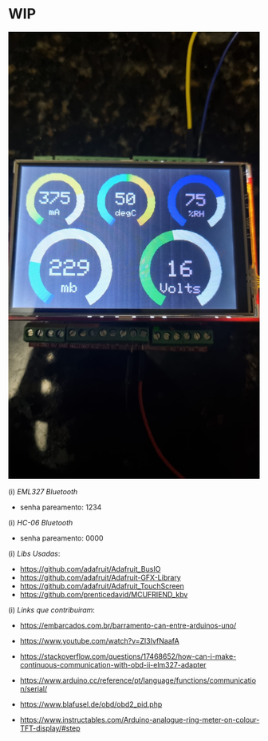 # WIP


![01](./0.0.1.jpeg)


(i) *EML327 Bluetooth*

- senha pareamento: 1234


(i) *HC-06 Bluetooth*

- senha pareamento: 0000


(i) *Libs Usadas*:

- https://github.com/adafruit/Adafruit_BusIO
- https://github.com/adafruit/Adafruit-GFX-Library
- https://github.com/adafruit/Adafruit_TouchScreen
- https://github.com/prenticedavid/MCUFRIEND_kbv


(i) *Links que contribuiram*:

- https://embarcados.com.br/barramento-can-entre-arduinos-uno/

- https://www.youtube.com/watch?v=Zl3IvfNaafA

- https://stackoverflow.com/questions/17468652/how-can-i-make-continuous-communication-with-obd-ii-elm327-adapter

- https://www.arduino.cc/reference/pt/language/functions/communication/serial/

- https://www.blafusel.de/obd/obd2_pid.php

- https://www.instructables.com/Arduino-analogue-ring-meter-on-colour-TFT-display/#step